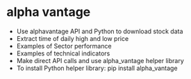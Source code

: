 # alpha vantage
* Use alphavantage API and Python to download stock data
* Extract time of daily high and low price
* Examples of Sector performance
* Examples of technical indicators
* Make direct API calls and use alpha_vantage helper library
* To install Python helper library: pip install alpha_vantage
